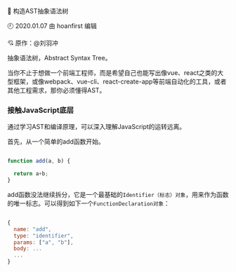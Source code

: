 🐾 构造AST抽象语法树

🕘 2020.01.07 由 hoanfirst 编辑

:cupid: 原作：@刘羽冲

抽象语法树，Abstract Syntax Tree。

当你不止于想做一个前端工程师，而是希望自己也能写出像vue、react之类的大型框架，或像webpack、vue-cli、react-create-app等前端自动化的工具，或者其他工程需求，那你必须懂得AST。


### 接触JavaScript底层

通过学习AST和编译原理，可以深入理解JavaScript的运转远离。

首先，从一个简单的add函数开始。

```javascript

function add(a, b) {

  return a+b;
}

```

add函数没法继续拆分，它是一个最基础的`Identifier（标志）对象`，用来作为函数的唯一标志。可以得到如下一个`FunctionDeclaration对象`：

```javascript

{
  name: "add",
  type: "identifier",
  params: ["a", "b"],
  body: ...
  ...
}
```
